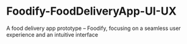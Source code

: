 # Foodify-FoodDeliveryApp-UI-UX
A food delivery app prototype – Foodify, focusing on a seamless user experience and an intuitive interface
